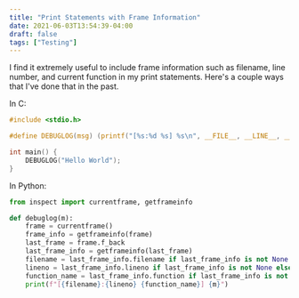 ```yaml
---
title: "Print Statements with Frame Information"
date: 2021-06-03T13:54:39-04:00
draft: false
tags: ["Testing"]
---
```


I find it extremely useful to include frame information such as filename, line number, and current function in my print statements. Here's a couple ways that I've done that in the past.

In C:

```c
#include <stdio.h>

#define DEBUGLOG(msg) (printf("[%s:%d %s] %s\n", __FILE__, __LINE__, __PRETTY_FUNCTION__, msg))

int main() {
    DEBUGLOG("Hello World");
}
```



In Python:

```python
from inspect import currentframe, getframeinfo

def debuglog(m):
    frame = currentframe()
    frame_info = getframeinfo(frame)
    last_frame = frame.f_back
    last_frame_info = getframeinfo(last_frame)
    filename = last_frame_info.filename if last_frame_info is not None else "<stdin>"
    lineno = last_frame_info.lineno if last_frame_info is not None else 1
    function_name = last_frame_info.function if last_frame_info is not None else "<module>"
    print(f"[{filename}:{lineno} {function_name}] {m}")
```

